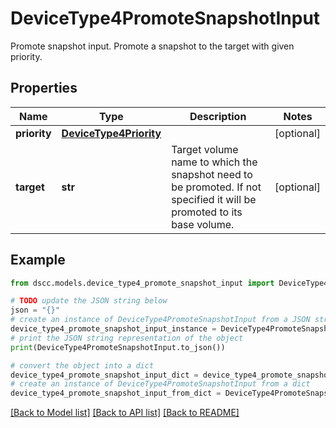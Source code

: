 # DeviceType4PromoteSnapshotInput

Promote snapshot input. Promote a snapshot to the target with given priority.

## Properties

Name | Type | Description | Notes
------------ | ------------- | ------------- | -------------
**priority** | [**DeviceType4Priority**](DeviceType4Priority.md) |  | [optional] 
**target** | **str** | Target volume name to which the snapshot need to be promoted. If not specified it will be promoted to its base volume. | [optional] 

## Example

```python
from dscc.models.device_type4_promote_snapshot_input import DeviceType4PromoteSnapshotInput

# TODO update the JSON string below
json = "{}"
# create an instance of DeviceType4PromoteSnapshotInput from a JSON string
device_type4_promote_snapshot_input_instance = DeviceType4PromoteSnapshotInput.from_json(json)
# print the JSON string representation of the object
print(DeviceType4PromoteSnapshotInput.to_json())

# convert the object into a dict
device_type4_promote_snapshot_input_dict = device_type4_promote_snapshot_input_instance.to_dict()
# create an instance of DeviceType4PromoteSnapshotInput from a dict
device_type4_promote_snapshot_input_from_dict = DeviceType4PromoteSnapshotInput.from_dict(device_type4_promote_snapshot_input_dict)
```
[[Back to Model list]](../README.md#documentation-for-models) [[Back to API list]](../README.md#documentation-for-api-endpoints) [[Back to README]](../README.md)


